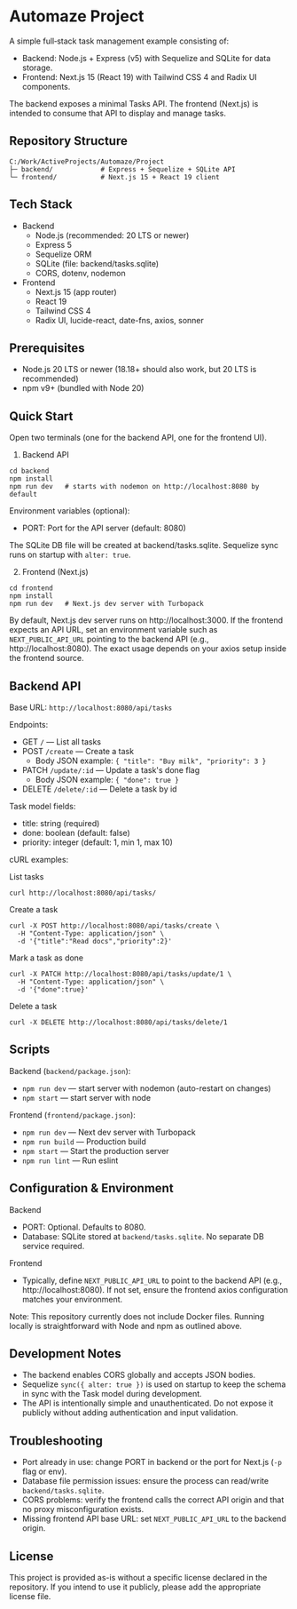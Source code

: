 # Automaze Project

A simple full‑stack task management example consisting of:

- Backend: Node.js + Express (v5) with Sequelize and SQLite for data storage.
- Frontend: Next.js 15 (React 19) with Tailwind CSS 4 and Radix UI components.

The backend exposes a minimal Tasks API. The frontend (Next.js) is intended to consume that API to display and manage tasks.


## Repository Structure

```
C:/Work/ActiveProjects/Automaze/Project
├─ backend/            # Express + Sequelize + SQLite API
└─ frontend/           # Next.js 15 + React 19 client
```


## Tech Stack

- Backend
  - Node.js (recommended: 20 LTS or newer)
  - Express 5
  - Sequelize ORM
  - SQLite (file: backend/tasks.sqlite)
  - CORS, dotenv, nodemon
- Frontend
  - Next.js 15 (app router)
  - React 19
  - Tailwind CSS 4
  - Radix UI, lucide-react, date-fns, axios, sonner


## Prerequisites

- Node.js 20 LTS or newer (18.18+ should also work, but 20 LTS is recommended)
- npm v9+ (bundled with Node 20)


## Quick Start

Open two terminals (one for the backend API, one for the frontend UI).

1) Backend API

```
cd backend
npm install
npm run dev   # starts with nodemon on http://localhost:8080 by default
```

Environment variables (optional):
- PORT: Port for the API server (default: 8080)

The SQLite DB file will be created at backend/tasks.sqlite. Sequelize sync runs on startup with `alter: true`.

2) Frontend (Next.js)

```
cd frontend
npm install
npm run dev   # Next.js dev server with Turbopack
```

By default, Next.js dev server runs on http://localhost:3000. If the frontend expects an API URL, set an environment variable such as `NEXT_PUBLIC_API_URL` pointing to the backend API (e.g., http://localhost:8080). The exact usage depends on your axios setup inside the frontend source.


## Backend API

Base URL: `http://localhost:8080/api/tasks`

Endpoints:
- GET `/` — List all tasks
- POST `/create` — Create a task
  - Body JSON example: `{ "title": "Buy milk", "priority": 3 }`
- PATCH `/update/:id` — Update a task's done flag
  - Body JSON example: `{ "done": true }`
- DELETE `/delete/:id` — Delete a task by id

Task model fields:
- title: string (required)
- done: boolean (default: false)
- priority: integer (default: 1, min 1, max 10)

cURL examples:

List tasks
```
curl http://localhost:8080/api/tasks/
```

Create a task
```
curl -X POST http://localhost:8080/api/tasks/create \
  -H "Content-Type: application/json" \
  -d '{"title":"Read docs","priority":2}'
```

Mark a task as done
```
curl -X PATCH http://localhost:8080/api/tasks/update/1 \
  -H "Content-Type: application/json" \
  -d '{"done":true}'
```

Delete a task
```
curl -X DELETE http://localhost:8080/api/tasks/delete/1
```


## Scripts

Backend (`backend/package.json`):
- `npm run dev` — start server with nodemon (auto-restart on changes)
- `npm start` — start server with node

Frontend (`frontend/package.json`):
- `npm run dev` — Next dev server with Turbopack
- `npm run build` — Production build
- `npm start` — Start the production server
- `npm run lint` — Run eslint


## Configuration & Environment

Backend
- PORT: Optional. Defaults to 8080.
- Database: SQLite stored at `backend/tasks.sqlite`. No separate DB service required.

Frontend
- Typically, define `NEXT_PUBLIC_API_URL` to point to the backend API (e.g., http://localhost:8080). If not set, ensure the frontend axios configuration matches your environment.

Note: This repository currently does not include Docker files. Running locally is straightforward with Node and npm as outlined above.


## Development Notes

- The backend enables CORS globally and accepts JSON bodies.
- Sequelize `sync({ alter: true })` is used on startup to keep the schema in sync with the Task model during development.
- The API is intentionally simple and unauthenticated. Do not expose it publicly without adding authentication and input validation.


## Troubleshooting

- Port already in use: change PORT in backend or the port for Next.js (`-p` flag or env). 
- Database file permission issues: ensure the process can read/write `backend/tasks.sqlite`.
- CORS problems: verify the frontend calls the correct API origin and that no proxy misconfiguration exists.
- Missing frontend API base URL: set `NEXT_PUBLIC_API_URL` to the backend origin.


## License

This project is provided as-is without a specific license declared in the repository. If you intend to use it publicly, please add the appropriate license file.
